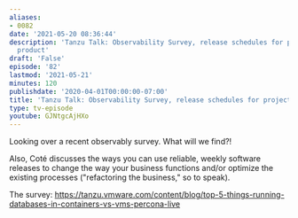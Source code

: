 ```yaml
---
aliases:
- 0082
date: '2021-05-20 08:36:44'
description: 'Tanzu Talk: Observability Survey, release schedules for project vs.
  product'
draft: 'False'
episode: '82'
lastmod: '2021-05-21'
minutes: 120
publishdate: '2020-04-01T00:00:00-07:00'
title: 'Tanzu Talk: Observability Survey, release schedules for project vs. product'
type: tv-episode
youtube: GJNtgcAjHXo
---
```


Looking over a recent observably survey. What will we find?!

Also, Coté discusses the ways you can use reliable, weekly software releases to change the way your business functions and/or optimize the existing processes ("refactoring the business," so to speak).

The survey: https://tanzu.vmware.com/content/blog/top-5-things-running-databases-in-containers-vs-vms-percona-live